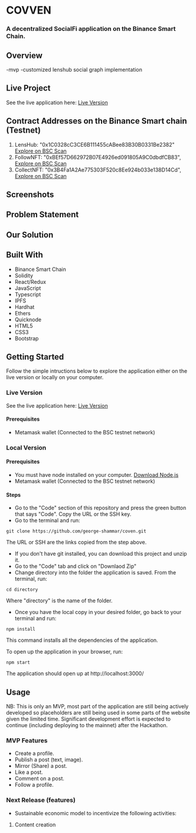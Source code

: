 # COVVEN
### A decentralized SocialFi application on the Binance Smart Chain.

## Overview
-mvp
-customized lenshub social graph implementation


## Live Project
See the live application here: [Live Version](https://resonant-druid-87de9c.netlify.app/)


## Contract Addresses on the Binance Smart chain (Testnet)
1. LensHub: "0x1C0328cC3CE6B111455cABee83B30B0331Be2382"   [Explore on BSC Scan](https://testnet.bscscan.com/address/0x1C0328cC3CE6B111455cABee83B30B0331Be2382)
2. FollowNFT: "0xBEf57D662972B07E4926ed091805A9C0dbdfCB83",   [Explore on BSC Scan](https://testnet.bscscan.com/address/0xBEf57D662972B07E4926ed091805A9C0dbdfCB83)
3. CollectNFT: "0x3B4Fa1A2Ae775303F520c8Ee924b033e138D14Cd", [Explore on BSC Scan](https://testnet.bscscan.com/address/0x3B4Fa1A2Ae775303F520c8Ee924b033e138D14Cd)


## Screenshots


## Problem Statement


## Our Solution


## Built With
- Binance Smart Chain
- Solidity
- React/Redux
- JavaScript
- Typescript
- IPFS
- Hardhat
- Ethers
- Quicknode
- HTML5
- CSS3
- Bootstrap

## Getting Started
Follow the simple intructions below to explore the application either on the live version or locally on your computer.

### Live Version
See the live application here: [Live Version](https://resonant-druid-87de9c.netlify.app/)

#### Prerequisites
- Metamask wallet (Connected to the BSC testnet network)

### Local Version

#### Prerequisites
- You must have node installed on your computer. [Download Node.js](https://nodejs.org/en/)
- Metamask wallet (Connected to the BSC testnet network)

#### Steps
- Go to the "Code" section of this repository and press the green button that says "Code". Copy the URL or the SSH key.
- Go to the terminal and run:
```
git clone https://github.com/george-shammar/coven.git
```

The URL or SSH are the links copied from the step above.

- If you don't have git installed, you can download this project and unzip it.
- Go to the "Code" tab and click on "Downlaod Zip"
- Change directory into the folder the application is saved. From the terminal, run:
```
cd directory
```
Where "directory" is the name of the folder.

- Once you have the local copy in your desired folder, go back to your terminal and run:
```
npm install
```
This command installs all the dependencies of the application.

To open up the application in your browser, run:
```
npm start
```

The application should open up at http://localhost:3000/ 

## Usage

NB: This is only an MVP, most part of the application are still being actively developed so placeholders are still being used in some parts of the website given the limited time. Significant development effort is expected to continue (including deploying to the mainnet) after the Hackathon. 

### MVP Features
- Create a profile.
- Publish a post (text, image).
- Mirror (Share) a post.
- Like a post.
- Comment on a post.
- Follow a profile.

### Next Release (features)
- Sustainable economic model to incentivize the following activities:
1. Content creation
